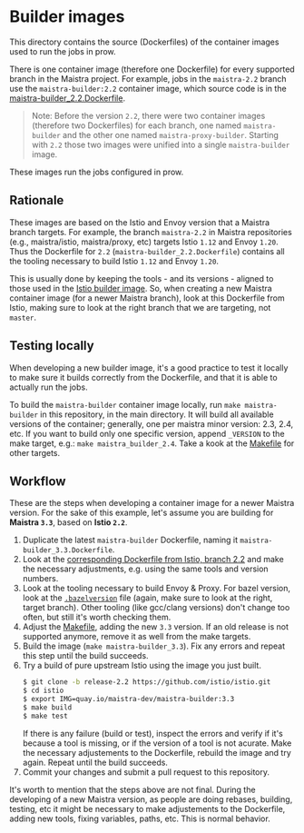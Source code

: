 # Builder images

This directory contains the source (Dockerfiles) of the container images used to run the jobs in prow.

There is one container image (therefore one Dockerfile) for every supported branch in the Maistra project. For example, jobs in the `maistra-2.2` branch use the `maistra-builder:2.2` container image, which source code is in the [maistra-builder_2.2.Dockerfile](maistra-builder_2.2.Dockerfile).


> Note: Before the version `2.2`, there were two container images (therefore two Dockerfiles) for each branch, one named `maistra-builder` and the other one named `maistra-proxy-builder`. Starting with `2.2` those two images were unified into a single `maistra-builder` image.

These images run the jobs configured in prow.

## Rationale

These images are based on the Istio and Envoy version that a Maistra branch targets. For example, the branch `maistra-2.2` in Maistra repositories (e.g., maistra/istio, maistra/proxy, etc) targets Istio `1.12` and Envoy `1.20`. Thus the Dockerfile for `2.2` (`maistra-builder_2.2.Dockerfile`) contains all the tooling necessary to build Istio `1.12` and Envoy `1.20`.

This is usually done by keeping the tools - and its versions - aligned to those used in the [Istio builder image](https://github.com/istio/tools/blob/master/docker/build-tools/Dockerfile). So, when creating a new Maistra container image (for a newer Maistra branch), look at this Dockerfile from Istio, making sure to look at the right branch that we are targeting, not `master`.

## Testing locally

When developing a new builder image, it's a good practice to test it locally to make sure it builds correctly from the Dockerfile, and that it is able to actually run the jobs.

To build the `maistra-builder` container image locally, run `make maistra-builder` in this repository, in the main directory. It will build all available versions of the container; generally, one per maistra minor version: 2.3, 2.4, etc. If you want to build only one specific version, append `_VERSION` to the make target, e.g.: `make maistra_builder_2.4`. Take a kook at the [Makefile](../Makefile) for other targets.


## Workflow

These are the steps when developing a container image for a newer Maistra version. For the sake of this example, let's assume you are building for **Maistra `3.3`**, based on **Istio `2.2`**.

1. Duplicate the latest `maistra-builder` Dockerfile, naming it `maistra-builder_3.3.Dockerfile`.
1. Look at the [corresponding Dockerfile from Istio, branch 2.2](https://github.com/istio/tools/blob/release-2.2/docker/build-tools/Dockerfile) and make the necessary adjustments, e.g. using the same tools and version numbers.
1. Look at the tooling necessary to build Envoy & Proxy. For bazel version, look at the [`.bazelversion`](https://github.com/istio/proxy/blob/release-2.2/.bazelversion) file (again, make sure to look at the right, target branch). Other tooling (like gcc/clang versions) don't change too often, but still it's worth checking them.
1. Adjust the [Makefile](../Makefile), adding the new `3.3` version. If an old release is not supported anymore, remove it as well from the make targets.
1. Build the image (`make maistra-builder_3.3`). Fix any errors and repeat this step until the build succeeds.
1. Try a build of pure upstream Istio using the image you just built.
   ```sh
   $ git clone -b release-2.2 https://github.com/istio/istio.git
   $ cd istio
   $ export IMG=quay.io/maistra-dev/maistra-builder:3.3
   $ make build
   $ make test
   ```
   If there is any failure (build or test), inspect the errors and verify if it's because a tool is missing, or if the version of a tool is not acurate. Make the necessary adjustements to the Dockerfile, rebuild the image and try again. Repeat until the build succeeds.
1. Commit your changes and submit a pull request to this repository.

It's worth to mention that the steps above are not final. During the developing of a new Maistra version, as people are doing rebases, building, testing, etc it might be necessary to make adjustements to the Dockerfile, adding new tools, fixing variables, paths, etc. This is normal behavior.

